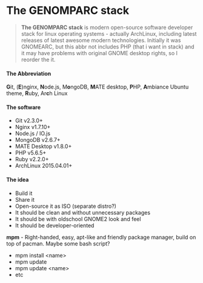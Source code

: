 # The GENOMPARC stack
> **The GENOMPARC stack** is modern open-source software developer stack for linux operating systems - actually ArchLinux, including latest releases of latest awesome modern technologies.
Initially it was GNOMEARC, but this abbr not includes PHP (that i want in stack) and it may have problems with original GNOME desktop rights, so I reorder the it.

#### The Abbreviation
**G**it, (**E**)nginx, **N**ode.js, M**o**ngoDB, **M**ATE desktop, **P**HP, **A**mbiance Ubuntu theme, **R**uby, Ar**c**h Linux

#### The software
- Git v2.3.0+
- Nginx v1.7.10+
- Node.js / IO.js
- MongoDB v2.6.7+
- MATE Desktop v1.8.0+
- PHP v5.6.5+
- Ruby v2.2.0+
- ArchLinux 2015.04.01+

#### The idea
- Build it
- Share it
- Open-source it as ISO (separate distro?)
- It should be clean and without unnecessary packages
- It should be with oldschool GNOME2 look and feel 
- It should be developer-oriented

**mpm** - Right-handed, easy, apt-like and friendly package manager, build on top of pacman. Maybe some bash script?
- mpm install \<name\>
- mpm update
- mpm update \<name\>
- etc
